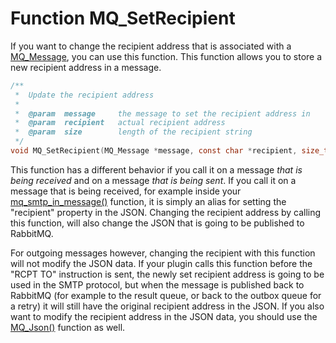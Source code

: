 # Function MQ_SetRecipient

If you want to change the recipient address that is associated with a
[MQ_Message](copernica-docs:Mailerq/mq_message), you can use this function. This function allows you to store a new recipient address in a message.

````c
/**
 *  Update the recipient address
 *
 *  @param  message     the message to set the recipient address in
 *  @param  recipient   actual recipient address
 *  @param  size        length of the recipient string
 */
void MQ_SetRecipient(MQ_Message *message, const char *recipient, size_t size);
````

This function has a different behavior if you call it on a message _that is being received_ and on a message _that is being sent_. If you call it on a message that is being received, for example inside your [mq_smtp_in_message()](copernica-docs:Mailerq/mq_smtp_in_message) function, it is simply an alias for setting the "recipient" property in the JSON. Changing the recipient address by calling this function, will also change the JSON that is going to be published to RabbitMQ.

For outgoing messages however, changing the recipient with this function will not modify the JSON data. If your plugin calls this function before the "RCPT TO" instruction is sent, the newly set recipient address is going to be used in the SMTP protocol, but when the message is published back to RabbitMQ (for example to the result queue, or back to the outbox queue for a retry) it will still have the original recipient address in the JSON. If you also want to modify the recipient address in the JSON data, you should use the [MQ_Json()](copernica-docs:Mailerq/mq_json) function as well.